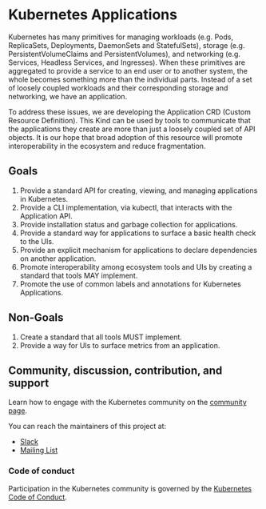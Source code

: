 # Kubernetes Applications

Kubernetes has many primitives for managing workloads (e.g. Pods, ReplicaSets, Deployments, DaemonSets and 
StatefulSets), storage (e.g. PersistentVolumeClaims and PersistentVolumes), and networking (e.g. Services, 
Headless Services, and Ingresses). When these primitives are aggregated to provide a service to an end user or to 
another system, the whole becomes something more than the individual parts. Instead of a set of loosely coupled 
workloads and their corresponding storage and networking, we have an application. 

To address these issues, we are developing the Application CRD (Custom Resource Definition). This Kind can be used 
by tools to communicate that the applications they create are more than just a loosely coupled set of API objects. It 
is our hope that broad adoption of this resource will promote interoperability in the ecosystem and reduce 
fragmentation.

## Goals

1. Provide a standard API for creating, viewing, and managing applications in Kubernetes.
1. Provide a CLI implementation, via kubectl, that interacts with the Application API.
1. Provide installation status and garbage collection for applications.
1. Provide a standard way for applications to surface a basic health check to the UIs.
1. Provide an explicit mechanism for applications to declare dependencies on another application.
1. Promote interoperability among ecosystem tools and UIs by creating a standard that tools MAY implement.
1. Promote the use of common labels and annotations for Kubernetes Applications.

## Non-Goals

1. Create a standard that all tools MUST implement. 
1. Provide a way for UIs to surface metrics from an application.

## Community, discussion, contribution, and support

Learn how to engage with the Kubernetes community on the [community page](http://kubernetes.io/community/).

You can reach the maintainers of this project at:

- [Slack](http://slack.k8s.io/)
- [Mailing List](https://groups.google.com/d/forum/k8s-app-extension)

### Code of conduct

Participation in the Kubernetes community is governed by the [Kubernetes Code of Conduct](code-of-conduct.md).
